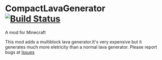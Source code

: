 # CompactLavaGenerator [![Build Status](https://drone.io/github.com/panda2134/CompactLavaGenerator/status.png)](https://drone.io/github.com/panda2134/CompactLavaGenerator/latest)
A mod for Minecraft

This mod adds a multiblock lava generator.It's very expensive but it generates 
much more eletricity than a normal lava generator.
Please report bugs at <a href="https://github.com/panda2134/CompactLavaGenerator/issues">Issues</a>
